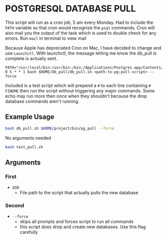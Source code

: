 # POSTGRESQL DATABASE PULL

This script will run as a cron job, 5 am every Monday. Had to include the `PATH` variable so that cron would recognize the `psql` commands. Cron will also mail you the output of the task which is used to double check for any errors. Run `mail` in terminal to view mail

Because Apple has depreciated Cron on Mac, I have decided to change and use `Launchctl`. 
With launchctl, the message letting me know the db_pull is complete is actually sent.

```
PATH="/usr/local/bin:/usr/bin:/bin:/Applications/Postgres.app/Contents/Versions/latest/bin"
0 5 * * 1 bash $HOME/db_pull/db_pull.sh <path-to-pg-pull-script> --force
```

Included is a test script which will prepend a `#` to each line containing `# FINDME`
then run the script without triggering any major commands. Some echo may run more then once when they shouldn't because the drop database commands aren't running.

## Example Usage

``` bash
bash db_pull.sh $HOME/project/bin/pg_pull --force
```

No arguments needed
``` bash
bash test_pull.sh
```

## Arguments
### First
* `DIR`
  * File path to the script that actually pulls the new database

### Second
* `--force`
  * skips all prompts and forces script to run all commands
  * this script does drop and create new databases. Use this flag carefully
